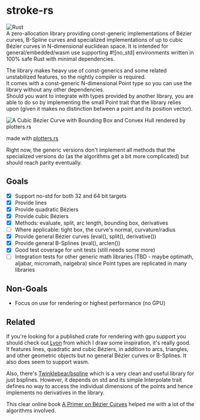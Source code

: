 # stroke-rs  

![Rust](https://github.com/dorianprill/brezel/workflows/Rust/badge.svg)  
A zero-allocation library providing const-generic implementations of Bézier curves, B-Spline curves and specialized implementations of up to cubic Bézier curves in N-dimensional euclidean space. It is intended for general/embedded/wasm use supporting #![no_std] environments written in 100% safe Rust with minimal dependencies.  

The library makes heavy use of const-generics and some related unstabilized features, so the nightly compiler is required.  
It comes with a const-generic N-dimensional Point type so you can use the library without any other dependencies.  
Should you want to integrate with types provided by another library, you are able to do so by implementing the small Point trait that the library relies upon (given it makes no distinction between a point and its position vector).  

![A Cubic Bézier Curve with Bounding Box and Convex Hull rendered by plotters.rs](https://raw.githubusercontent.com/dorianprill/stroke-rs/main/cubic_bezier_bounding_box.png)  

made with [plotters.rs](https://github.com/38/plotters)  

Right now, the generic versions don't implement all methods that the specialized versions do (as the algorithms get a bit more complicated) but should reach parity eventually.

## Goals

- [x] Support no-std for both 32 and 64 bit targets
- [x] Provide lines
- [x] Provide quadratic Béziers
- [x] Provide cubic Béziers
- [x] Methods: evaluate, split, arc length, bounding box, derivatives
- [ ] Where applicable: tight box, the curve's normal, curvature/radius
- [x] Provide general Bézier curves (eval(), split(), derivative())
- [x] Provide general B-Splines (eval(), arclen())
- [x] Good test coverage for unit tests (still needs some more)
- [ ] Integration tests for other generic math libraries (TBD - maybe optimath, aljabar, micromath, nalgebra) since Point types are replicated in many libraries

## Non-Goals

- Focus on use for rendering or highest performance (no GPU)

## Related  

If you're looking for a published crate for rendering with gpu support you should check out [Lyon](https://github.com/nical/lyon) from which I draw some inspiration, it's really good. It features lines, quadratic and cubic Béziers, in addition to arcs, triangles, and other geometric objects but no general Bézier curves or B-Splines. It also does seem to support wasm.  

Also, there's [Twinklebear/bspline](https://github.com/Twinklebear/bspline) which is a very clean and useful library for just bsplines. However, it depends on std and its simple Interpolate trait defines no way to access the individual dimensions of the points and hence implements no derivatives in the library.  

This clear online book [A Primer on Bézier Curves](https://pomax.github.io/Bézierinfo/) helped me with a lot of the algorithms involved.
